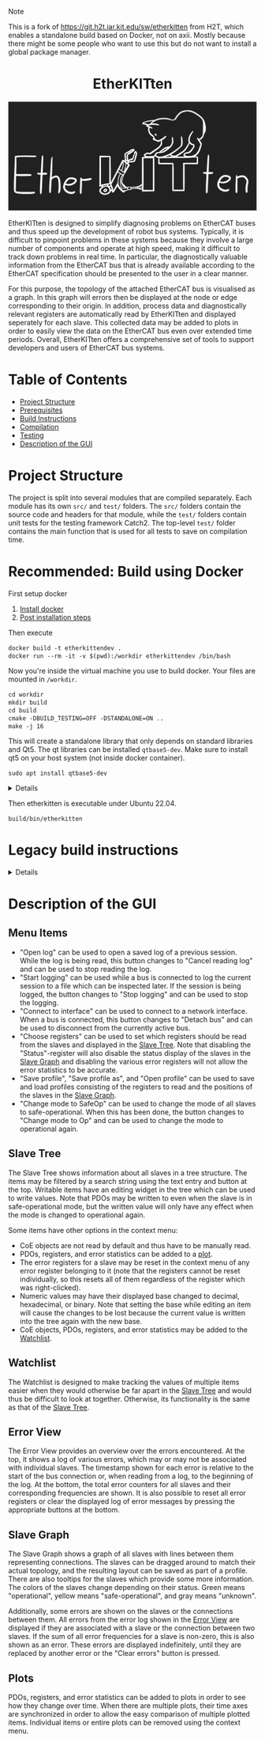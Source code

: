 > [!NOTE]
> This is a fork of https://git.h2t.iar.kit.edu/sw/etherkitten from H2T, which enables a standalone build based on Docker, not on axii. Mostly because there might be some people who want to use this but do not want to install a global package manager.

<h1 align="center">EtherKITten</h1>

![EtherKITten Logo](doc/EtherKITten_logo_large.png)

EtherKITten is designed to simplify diagnosing problems on EtherCAT buses and thus speed up the development of robot bus systems.
Typically, it is difficult to pinpoint problems in these systems because they involve a large number of components and operate at high speed, making it difficult to track down problems in real time.
In particular, the diagnostically valuable information from the EtherCAT bus that is already available according to the EtherCAT specification should be presented to the user in a clear manner.

For this purpose, the topology of the attached EtherCAT bus is visualised as a graph.
In this graph will errors then be displayed at the node or edge corresponding to their origin.
In addition, process data and diagnostically relevant registers are automatically read by EtherKITten and displayed seperately for each slave.
This collected data may be added to plots in order to easily view the data on the EtherCAT bus even over extended time periods.
Overall, EtherKITten offers a comprehensive set of tools to support developers and users of EtherCAT bus systems.

# Table of Contents

- [Project Structure](#project-structure)
- [Prerequisites](#prerequisites)
- [Build Instructions](#build-instructions)
- [Compilation](#compilation)
- [Testing](#testing)
- [Description of the GUI](#description-of-the-gui)

# Project Structure
The project is split into several modules that are compiled separately. Each module has its own `src/` and `test/` folders. The `src/` folders contain the source code and headers for that module, while the `test/` folders contain unit tests for the testing framework Catch2. The top-level `test/` folder contains the main function that is used for all tests to save on compilation time.

# Recommended: Build using Docker

First setup docker

1. [Install docker](https://docs.docker.com/engine/install/ubuntu/)
1. [Post installation steps](https://docs.docker.com/engine/install/linux-postinstall/)

Then execute

```
docker build -t etherkittendev .
docker run --rm -it -v $(pwd):/workdir etherkittendev /bin/bash
```

Now you're inside the virtual machine you use to build docker. Your files are mounted in `/workdir`.

```
cd workdir
mkdir build
cd build
cmake -DBUILD_TESTING=OFF -DSTANDALONE=ON ..
make -j 16
```

This will create a standalone library that only depends on standard libraries and Qt5. The qt libraries can be installed `qtbase5-dev`. Make sure to install qt5 on your host system (not inside docker container).

```console
sudo apt install qtbase5-dev
```


<details>
```
tobi@tobi-Z590-VISION-G:~/git/etherkitten$ ldd build/bin/etherkitten 
        linux-vdso.so.1 (0x00007fffc30cc000)
        libpthread.so.0 => /lib/x86_64-linux-gnu/libpthread.so.0 (0x00007f52a2032000)
        libQt5PrintSupport.so.5 => /lib/x86_64-linux-gnu/libQt5PrintSupport.so.5 (0x00007f52a1fba000)
        libQt5Widgets.so.5 => /lib/x86_64-linux-gnu/libQt5Widgets.so.5 (0x00007f52a0d3f000)
        libQt5Gui.so.5 => /lib/x86_64-linux-gnu/libQt5Gui.so.5 (0x00007f52a0661000)
        libQt5Core.so.5 => /lib/x86_64-linux-gnu/libQt5Core.so.5 (0x00007f52a0102000)
        libstdc++.so.6 => /lib/x86_64-linux-gnu/libstdc++.so.6 (0x00007f529fed8000)
        libm.so.6 => /lib/x86_64-linux-gnu/libm.so.6 (0x00007f52a1ed1000)
        libgcc_s.so.1 => /lib/x86_64-linux-gnu/libgcc_s.so.1 (0x00007f52a1eb1000)
        libc.so.6 => /lib/x86_64-linux-gnu/libc.so.6 (0x00007f529fcb0000)
        /lib64/ld-linux-x86-64.so.2 (0x00007f52a204c000)
        libGL.so.1 => /lib/x86_64-linux-gnu/libGL.so.1 (0x00007f529fc29000)
        libpng16.so.16 => /lib/x86_64-linux-gnu/libpng16.so.16 (0x00007f529fbee000)
        libz.so.1 => /lib/x86_64-linux-gnu/libz.so.1 (0x00007f529fbd2000)
        libharfbuzz.so.0 => /lib/x86_64-linux-gnu/libharfbuzz.so.0 (0x00007f529fb03000)
        libmd4c.so.0 => /lib/x86_64-linux-gnu/libmd4c.so.0 (0x00007f529faf1000)
        libdouble-conversion.so.3 => /lib/x86_64-linux-gnu/libdouble-conversion.so.3 (0x00007f529fadc000)
        libicui18n.so.70 => /lib/x86_64-linux-gnu/libicui18n.so.70 (0x00007f529f7ad000)
        libicuuc.so.70 => /lib/x86_64-linux-gnu/libicuuc.so.70 (0x00007f529f5b2000)
        libpcre2-16.so.0 => /lib/x86_64-linux-gnu/libpcre2-16.so.0 (0x00007f529f528000)
        libzstd.so.1 => /lib/x86_64-linux-gnu/libzstd.so.1 (0x00007f529f459000)
        libglib-2.0.so.0 => /lib/x86_64-linux-gnu/libglib-2.0.so.0 (0x00007f529f31f000)
        libGLdispatch.so.0 => /lib/x86_64-linux-gnu/libGLdispatch.so.0 (0x00007f529f267000)
        libGLX.so.0 => /lib/x86_64-linux-gnu/libGLX.so.0 (0x00007f529f233000)
        libfreetype.so.6 => /lib/x86_64-linux-gnu/libfreetype.so.6 (0x00007f529f16b000)
        libgraphite2.so.3 => /lib/x86_64-linux-gnu/libgraphite2.so.3 (0x00007f529f144000)
        libicudata.so.70 => /lib/x86_64-linux-gnu/libicudata.so.70 (0x00007f529d526000)
        libpcre.so.3 => /lib/x86_64-linux-gnu/libpcre.so.3 (0x00007f529d4b0000)
        libX11.so.6 => /lib/x86_64-linux-gnu/libX11.so.6 (0x00007f529d370000)
        libbrotlidec.so.1 => /lib/x86_64-linux-gnu/libbrotlidec.so.1 (0x00007f529d360000)
        libxcb.so.1 => /lib/x86_64-linux-gnu/libxcb.so.1 (0x00007f529d336000)
        libbrotlicommon.so.1 => /lib/x86_64-linux-gnu/libbrotlicommon.so.1 (0x00007f529d313000)
        libXau.so.6 => /lib/x86_64-linux-gnu/libXau.so.6 (0x00007f529d30d000)
        libXdmcp.so.6 => /lib/x86_64-linux-gnu/libXdmcp.so.6 (0x00007f529d305000)
        libbsd.so.0 => /lib/x86_64-linux-gnu/libbsd.so.0 (0x00007f529d2eb000)
        libmd.so.0 => /lib/x86_64-linux-gnu/libmd.so.0 (0x00007f529d2de000)
```
</details>

Then etherkitten is executable under Ubuntu 22.04.

```console
build/bin/etherkitten
```


# Legacy build instructions

<details>

## Target System

* Ubuntu 18.04 LTS
* multi-core machine
* real-time kernel patch is recommended for non-trivial buses

## Required Software

* cmake (minimum v3.10)
* g++-8 (v8.4.0)
* [SOEM](#SOEM-dependency) (custom version)
* [Catch2 (optional)](#catch2-dependency-for-tests) (v2.13.4)
* Qt (v5.9.5)
    * qttools5-dev
    * libqt5core5a
    * libqt5widgets5
    * libqt5printsupport5
    * qttools5-dev
    * qtbase5-dev
* boost (v1.65)
    * boost::lockfree::policies
    * boost::lockfree::spsc_queue

## SOEM dependency
This project uses the [H2T fork of SOEM](https://gitlab.com/h2t/SOEM.git), specifically the branch *debian*. To build the `reader` module, you will have to install SOEM like this:
```bash
git clone https://gitlab.com/h2t/SOEM.git
cd SOEM
git checkout debian
mkdir build
cd build
cmake ..
make
make install
```

To then build EtherKITten, you have (at least) two options:
* move the contents of `SOEM/install` to some standard install directory (e.g. `/usr/local`).
* run CMake with the `SOEM_DIR` environment variable set to your install directoy (e.g. `$ SOEM_DIR=~/SOEM/install cmake ..`). You only have to do this once, at least until you delete the `CMakeCache.txt` in your build directory or build in a different directory.

## Catch2 dependency
**Note: this is an optional dependency. You only have to follow these instructions if you want to run the tests for EtherKITten!**

Catch2 can be installed either via a package manager (if available) or directly from the [Catch2 repository](https://github.com/catchorg/Catch2). If you're using the repository, follow these steps:
```bash
git clone https://github.com/catchorg/Catch2.git
cd Catch2
git checkout v2.13.4
mkdir build
cd build
cmake -DBUILD_TESTING=OFF ..
make
sudo make install
```

## Integrated Dependencies

* [QCustomPlot](https://www.qcustomplot.com/)
* [nlohmann/json](https://github.com/nlohmann/json)

# Compilation

## Build Instructions
```bash
mkdir build
cd build
cmake -DBUILD_TESTING=OFF ..
make
```
This will not run any tests. Therefore, the [Catch2 dependency](#catch2-dependency-for-tests) is not required.

## Documentation generation
Make sure you are in the top-level folder of the repository and execute
```bash
doxygen
```

See also the [online documentation](https://gitlab.com/h2t/student-projects/pse-ws2021/etherkitten/-/jobs/artifacts/master/file/doc/html/index.html?job=generate-documentation).

## Coding style
This project uses the coding style defined in `.clang-format`. Apply it to a file via
```bash
clang-format -style=file -i path/to/your/file.cpp
```

## Run static analysis using clang-tidy
First run CMake to generate `build/compile_commands.json`. If you haven't done so already, symlink the compilation commands to the root directory using
```bash
ln -s build/compile_commands.json compile_commands.json
```
while in the root directory. Now run
```bash
clang-tidy <file>
```
where `<file>` is the file to be analyzed.
To run static analysis and linting in QtCreator, go to `Tools > Options > Analyzer > Run Options > Diagnostic Configuration` and create a new Clang-Tidy configuration. Under `Clang-Tidy Checks`, select `Use .clang-tidy config file`. Now you can run clang-tidy from the `Analyze` menu.

# Testing

For testing, the [Catch2 dependency](#catch2-dependency-for-tests) is required.

First build with `cmake -DBUILD_TESTING=ON ..`. The `build/bin/` folder will then contain test executables that can be run to test the individual modules.
```bash
mkdir build
cd build
cmake -DBUILD_TESTING=ON ..
make
```

</details>

# Description of the GUI

## Menu Items

* "Open log" can be used to open a saved log of a previous session. While the
  log is being read, this button changes to "Cancel reading log" and can be
  used to stop reading the log.
* "Start logging" can be used while a bus is connected to log the current
  session to a file which can be inspected later. If the session is being
  logged, the button changes to "Stop logging" and can be used to stop the
  logging.
* "Connect to interface" can be used to connect to a network interface. When
  a bus is connected, this button changes to "Detach bus" and can be used
  to disconnect from the currently active bus.
* "Choose registers" can be used to set which registers should be read from
  the slaves and displayed in the [Slave Tree](#slave-tree). Note that
  disabling the "Status"-register will also disable the status display of
  the slaves in the [Slave Graph](#slave-graph) and disabling the various
  error registers will not allow the error statistics to be accurate.
* "Save profile", "Save profile as", and "Open profile" can be used to save
  and load profiles consisting of the registers to read and the positions
  of the slaves in the [Slave Graph](#slave-graph).
* "Change mode to SafeOp" can be used to change the mode of all slaves to
  safe-operational. When this has been done, the button changes to "Change
  mode to Op" and can be used to change the mode to operational again.

## Slave Tree

The Slave Tree shows information about all slaves in a tree structure. The
items may be filtered by a search string using the text entry and button
at the top. Writable items have an editing widget in the tree which can be
used to write values.  Note that PDOs may be written to even when the slave
is in safe-operational mode, but the written value will only have any effect
when the mode is changed to operational again. 

Some items have other options in the context menu:
* CoE objects are not read by default and thus have to be manually read.
* PDOs, registers, and error statistics can be added to a [plot](#plots).
* The error registers for a slave may be reset in the context menu of any
  error register belonging to it (note that the registers cannot be reset
  individually, so this resets all of them regardless of the register which
  was right-clicked).
* Numeric values may have their displayed base changed to decimal, hexadecimal,
  or binary. Note that setting the base while editing an item will cause the
  changes to be lost because the current value is written into the tree again
  with the new base.
* CoE objects, PDOs, registers, and error statistics may be added to the
  [Watchlist](#watchlist).

## Watchlist

The Watchlist is designed to make tracking the values of multiple items easier
when they would otherwise be far apart in the [Slave Tree](#slave-tree) and
would thus be difficult to look at together. Otherwise, its functionality is
the same as that of the [Slave Tree](#slave-tree).

## Error View

The Error View provides an overview over the errors encountered. At the top, it
shows a log of various errors, which may or may not be associated with
individual slaves. The timestamp shown for each error is relative to the start
of the bus connection or, when reading from a log, to the beginning of the log.
At the bottom, the total error counters for all slaves and their corresponding
frequencies are shown. It is also possible to reset all error registers or clear
the displayed log of error messages by pressing the appropriate buttons at the
bottom.

## Slave Graph

The Slave Graph shows a graph of all slaves with lines between them representing
connections. The slaves can be dragged around to match their actual topology,
and the resulting layout can be saved as part of a profile. There are also
tooltips for the slaves which provide some more information. The colors of the
slaves change depending on their status. Green means "operational", yellow
means "safe-operational", and gray means "unknown".

Additionally, some errors are shown on the slaves or the connections between
them. All errors from the error log shown in the [Error View](#error-view) are
displayed if they are associated with a slave or the connection between two
slaves. If the sum of all error frequencies for a slave is non-zero, this is
also shown as an error. These errors are displayed indefinitely, until they
are replaced by another error or the "Clear errors" button is pressed.

## Plots

PDOs, registers, and error statistics can be added to plots in order to see how
they change over time. When there are multiple plots, their time axes are
synchronized in order to allow the easy comparison of multiple plotted items.
Individual items or entire plots can be removed using the context menu.
